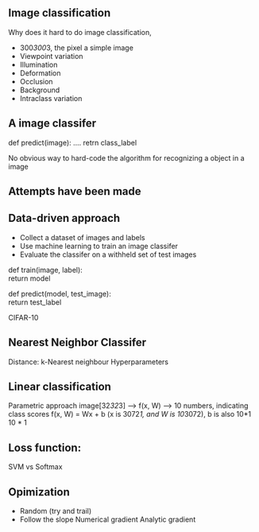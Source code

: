 ## Image classification

Why does it hard to do image classification,
* 300*300*3, the pixel a simple image
* Viewpoint variation
* Illumination
* Deformation
* Occlusion
* Background
* Intraclass variation

## A image classifer

def predict(image):
   ....
   retrn class_label

No obvious way to hard-code the algorithm for recognizing a object in a image

## Attempts have been made

## Data-driven approach
* Collect a dataset of images and labels
* Use machine learning to train an image classifer
* Evaluate the classifer on a withheld set of test images

def train(image, label):  
  return model

def predict(model, test_image):  
  return test_label

CIFAR-10

## Nearest Neighbor Classifer
Distance: k-Nearest neighbour
Hyperparameters

## Linear classification
Parametric approach
image[32*32*3] --> f(x, W) --> 10 numbers, indicating class scores
f(x, W) = Wx + b (x is 3072*1, and W is 10*3072), b is also 10*1
10 * 1

## Loss function:
SVM vs Softmax

## Opimization
* Random (try and trail)
* Follow the slope
  Numerical gradient
  Analytic gradient
  
  








